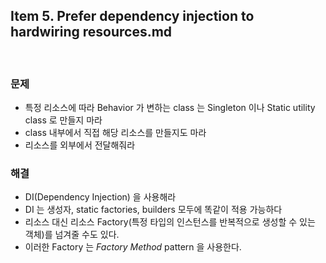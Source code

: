 ## Item 5. Prefer dependency injection to hardwiring resources.md
<br/>

### 문제
- 특정 리소스에 따라 Behavior 가 변하는 class 는 Singleton 이나 Static utility class 로 만들지 마라
- class 내부에서 직접 해당 리소스를 만들지도 마라
- 리소스를 외부에서 전달해줘라

### 해결
- DI(Dependency Injection) 을 사용해라
- DI 는 생성자, static factories, builders 모두에 똑같이 적용 가능하다
- 리소스 대신 리소스 Factory(특정 타입의 인스턴스를 반복적으로 생성할 수 있는 객체)를 넘겨줄 수도 있다.
- 이러한 Factory 는 *Factory Method* pattern 을 사용한다.
